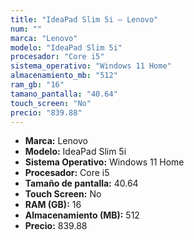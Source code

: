 ```yaml
---
title: "IdeaPad Slim 5i — Lenovo"
num: ""
marca: "Lenovo"
modelo: "IdeaPad Slim 5i"
procesador: "Core i5"
sistema_operativo: "Windows 11 Home"
almacenamiento_mb: "512"
ram_gb: "16"
tamano_pantalla: "40.64"
touch_screen: "No"
precio: "839.88"
---
```

<ul>
<li><strong>Marca:</strong> Lenovo</li>
<li><strong>Modelo:</strong> IdeaPad Slim 5i</li>
<li><strong>Sistema Operativo:</strong> Windows 11 Home</li>
<li><strong>Procesador:</strong> Core i5 </li>
<li><strong>Tamaño de pantalla:</strong> 40.64</li>
<li><strong>Touch Screen:</strong> No</li>
<li><strong>RAM (GB):</strong> 16</li>
<li><strong>Almacenamiento (MB):</strong> 512</li>
<li><strong>Precio:</strong> 839.88</li>
</ul>